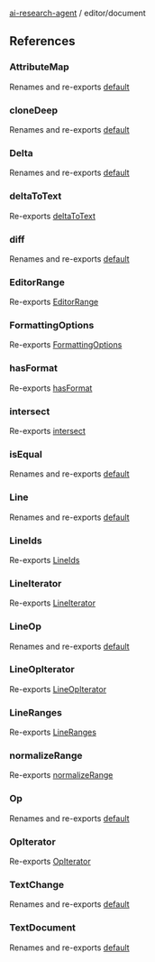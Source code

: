 [ai-research-agent](../modules.md) / editor/document

## References

### AttributeMap

Renames and re-exports [default](delta/AttributeMap/index.md#default)

### cloneDeep

Renames and re-exports [default](delta/util/cloneDeep.md#default)

### Delta

Renames and re-exports [default](delta/Delta.md#default)

### deltaToText

Re-exports [deltaToText](document/deltaToText.md#deltatotext)

### diff

Renames and re-exports [default](delta/fast-diff.md#default)

### EditorRange

Re-exports [EditorRange](document/EditorRange.md#editorrange)

### FormattingOptions

Re-exports [FormattingOptions](document/TextDocument.md#formattingoptions)

### hasFormat

Re-exports [hasFormat](document/TextChange.md#hasformat)

### intersect

Re-exports [intersect](document/TextChange.md#intersect)

### isEqual

Renames and re-exports [default](delta/util/isEqual.md#default)

### Line

Renames and re-exports [default](document/Line/index.md#default)

### LineIds

Re-exports [LineIds](document/Line/index.md#lineids-1)

### LineIterator

Re-exports [LineIterator](document/Line/index.md#lineiterator)

### LineOp

Renames and re-exports [default](document/LineOp/namespaces/default.md)

### LineOpIterator

Re-exports [LineOpIterator](document/LineOp/index.md#lineopiterator)

### LineRanges

Re-exports [LineRanges](document/Line/index.md#lineranges)

### normalizeRange

Re-exports [normalizeRange](document/EditorRange.md#normalizerange)

### Op

Renames and re-exports [default](delta/Op/index.md#default)

### OpIterator

Re-exports [OpIterator](delta/Op/index.md#opiterator)

### TextChange

Renames and re-exports [default](document/TextChange.md#default)

### TextDocument

Renames and re-exports [default](document/TextDocument.md#default)
